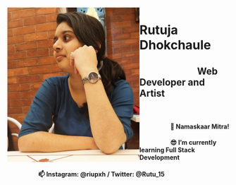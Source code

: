   <div>
   <img align="left" src="https://github.com/Rutu2k/Rutu2k/blob/master/rutu.jpeg" width="300" height="350">
   <h1><strong>&emsp;&emsp;&emsp;&emsp;&emsp;Rutuja Dhokchaule</strong></h1>
   <h2>&emsp;&emsp;&emsp;&emsp;&emsp;&emsp;&nbsp;Web Developer and Artist</h2><br>
   <h4>&emsp;&emsp;&emsp;&emsp;&emsp;🙏 Namaskaar Mitra!</h4>
   <h4>&emsp;&emsp;&emsp;&emsp;&emsp;😎 I’m currently learning Full Stack Development</h4>
   <h4>&emsp;&emsp;&emsp;&emsp;&emsp;📫 Instagram: @riupxh / Twitter: @Rutu_15</h4>
  </div>
